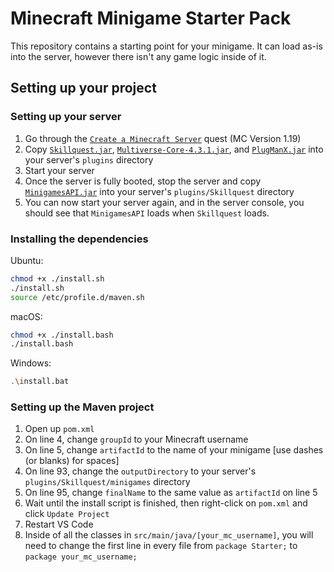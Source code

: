 ﻿# Minecraft Minigame Starter Pack

This repository contains a starting point for your minigame. It can load as-is into the server, however there isn't any game logic inside of it.

## Setting up your project

### Setting up your server

1. Go through the [`Create a Minecraft Server`](https://skillquest.io/quest/create-a-minecraft-server-1652794608908x505919601352900600) quest (MC Version 1.19)
2. Copy [`Skillquest.jar`](https://github.com/skillquestio/starter-minigame/blob/main/lib/Skillquest.jar?raw=true), [`Multiverse-Core-4.3.1.jar`](https://github.com/skillquestio/starter-minigame/blob/main/lib/Multiverse-Core-4.3.1.jar?raw=true), and [`PlugManX.jar`](https://www.spigotmc.org/resources/plugmanx.88135/download?version=441842) into your server's `plugins` directory
3. Start your server
4. Once the server is fully booted, stop the server and copy [`MinigamesAPI.jar`](https://github.com/skillquestio/starter-minigame/blob/main/lib/MinigamesAPI.jar?raw=true) into your server's `plugins/Skillquest` directory
5. You can now start your server again, and in the server console, you should see that `MinigamesAPI` loads when `Skillquest` loads.

### Installing the dependencies

Ubuntu:

```bash
chmod +x ./install.sh
./install.sh
source /etc/profile.d/maven.sh
```

macOS:

```bash
chmod +x ./install.bash
./install.bash
```

Windows:

```bash
.\install.bat
```

### Setting up the Maven project

1. Open up `pom.xml`
2. On line 4, change `groupId` to your Minecraft username
3. On line 5, change `artifactId` to the name of your minigame [use dashes (or blanks) for spaces]
4. On line 93, change the `outputDirectory` to your server's `plugins/Skillquest/minigames` directory
5. On line 95, change `finalName` to the same value as `artifactId` on line 5
6. Wait until the install script is finished, then right-click on `pom.xml` and click `Update Project`
7. Restart VS Code
8. Inside of all the classes in `src/main/java/[your_mc_username]`, you will need to change the first line in every file from `package Starter;` to `package your_mc_username;`
